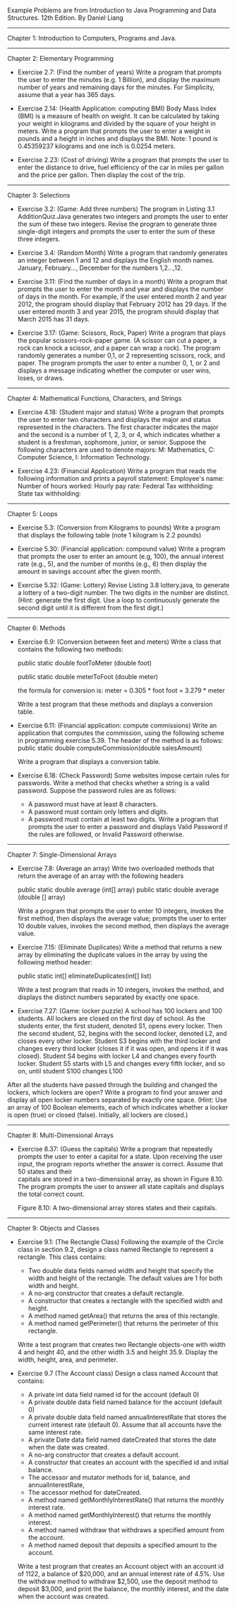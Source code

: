 Example Problems are from Introduction to Java Programming and Data Structures. 12th Edition.  By Daniel Liang

-------------------------------------------------------------------------------------------------------------------------------------------------------
Chapter 1: Introduction to Computers, Programs and Java.

-------------------------------------------------------------------------------------------------------------------------------------------------------

Chapter 2: Elementary Programming

  * Exercise 2.7:  (Find the number of years)  Write a program that prompts the user to enter the minutes (e.g. 1 Billion), and display the maximum number of years and remaining days for the minutes.  For Simplicity, assume that a year has 365 
    days.
  
  * Exercise 2.14:  (Health Application: computing BMI) Body Mass Index (BMI) is a measure of health on weight.  It can be calculated by taking your weight in kilograms and divided by the square of your height in meters.  Write a program that         prompts the user to enter a weight in pounds and a height in inches and displays the BMI.  Note: 1 pound is 0.45359237 kilograms and one inch is 0.0254 meters.
  
  * Exercise 2.23:  (Cost of driving) Write a program that prompts the user to enter the distance to drive, fuel efficiency of the car in miles per gallon and the price per gallon.  Then display the cost of the trip.
  
------------------------------------------------------------------------------------------------------------------------------------------------------
Chapter 3: Selections

  * Exercise 3.2:  (Game: Add three numbers)  The program in Listing 3.1 AdditionQuiz.Java generates two integers and prompts the user to enter the sum of these two integers.  Revise the program to generate three single-digit integers and prompts     the user to enter the sum of these three integers.

  * Exercise 3.4:  (Random Month) Write a program that randomly generates an integer between 1 and 12 and displays the English month names.  January, February..., December for the numbers 1,2...,12.

  * Exercise 3.11:  (Find the number of days in a month) Write a program that prompts the user to enter the month and year and displays the number of days in the month.  For example, if the user entered month 2 and year 2012, the program should       display that February 2012 has 29 days.  If the user entered month 3 and year 2015, the program should display that March 2015 has 31 days.

  * Exercise 3.17:  (Game: Scissors, Rock, Paper) Write a program that plays the popular scissors-rock-paper game.  (A scissor can cut a paper, a rock can knock a scissor, and a paper can wrap a rock).  The program randomly generates a number         0,1, or 2 representing scissors, rock, and paper.  The program prompts the user to enter a number 0, 1, or 2 and displays a message indicating whether the computer or user wins, loses, or draws.

------------------------------------------------------------------------------------------------------------------------------------------------------

Chapter 4:  Mathematical Functions, Characters, and Strings

  * Exercise 4.18:  (Student major and status)  Write a program that prompts the user to enter two characters and displays the major and status represented in the characters.  The first character indicates the major and the second is a number of 
    1, 2, 3, or 4, which indicates whether a student is a freshman, sophomore, junior, or senior.  Suppose the following characters are used to denote majors: M: Mathematics, C: Computer Science, I: Information Technology.

  * Exercise 4.23:  (Financial Application)  Write a program that reads the following information and prints a payroll statement:
            Employee's name:
            Number of hours worked:
            Hourly pay rate:
            Federal Tax withholding:
            State tax withholding:

------------------------------------------------------------------------------------------------------------------------------------------------------

Chapter 5:  Loops
  * Exercise 5.3: (Conversion from Kilograms to pounds)  Write a program that displays the following table (note 1 kilogram is 2.2 pounds)

  * Exercise 5.30:  (Financial application: compound value)  Write a program that prompts the user to enter an amount (e.g, 100), the annual interest rate (e.g., 5), and the number of months (e.g., 6) then display the amount in savings account        after the given month.

  * Exercise 5.32:  (Game: Lottery)  Revise Listing 3.8 lottery.java, to generate a lottery of a two-digit number.  The two digits in the number are distinct.  (Hint: generate the first digit.  Use a loop to continuously generate the second digit     until it is different from the first digit.)
  
------------------------------------------------------------------------------------------------------------------------------------------------------

Chapter 6: Methods

  * Exercise 6.9:  (Conversion between feet and meters)  Write a class that contains the following two methods:

      public static double footToMeter (double foot)

      public static double meterToFoot (double meter)

      the formula for conversion is:
        meter = 0.305 * foot
        foot = 3.279 * meter

    Write a test program that these methods and displays a conversion table.
  
  * Exercise 6.11:  (Financial application: compute commissions)  Write an application that computes the commission, using the following scheme in programming exercise 5.39.  The header of the method is as follows:
      public static double computeCommission(double salesAmount)

    Write a program that displays a conversion table.

  * Exercise 6.18:  (Check Password)  Some websites impose certain rules for passwords.  Write a method that checks whether a string is a valid password.  Suppose the password rules are as follows:
      * A password must have at least 8 characters.
      * A password must contain only letters and digits.
      * A password must contain at least two digits.
    Write a program that prompts the user to enter a password and displays Valid Password if the rules are followed, or Invalid Password otherwise.

------------------------------------------------------------------------------------------------------------------------------------------------------

Chapter 7:  Single-Dimensional Arrays
  * Exercise 7.8:  (Average an array)  Write two overloaded methods that return the average of an array with the following headers

      public static double average (int[] array)
      public static double average (double [] array)

    Write a program that prompts the user to enter 10 integers, invokes the first method, then displays the average value; prompts the user to enter 10 double values, invokes the second method, then displays the average value.
    
  * Exercise 7.15: (Eliminate Duplicates)  Write a method that returns a new array by eliminating the duplicate values in the array by using the following method header:

      public static int[] eliminateDuplicates(int[] list)

    Write a test program that reads in 10 integers, invokes the method, and displays the distinct numbers separated by exactly one space.

  * Exercise 7.27: (Game: locker puzzle) A school has 100 lockers and 100 students. All lockers are closed on the first day of school. As the students enter, the first student, denoted S1, opens every locker. Then the second student, S2, begins with the second locker, denoted L2, and closes every other locker.  Student S3 begins with the third locker and changes every third locker (closes it if it was open, and opens it if it was closed). Student S4 begins with locker L4 and changes every fourth locker. Student S5 starts with L5 and changes every fifth locker, and so on, until student S100 changes L100

After all the students have passed through the building and changed the lockers, which lockers are open? Write a program to find your answer and display all open locker numbers separated by exactly one space. (Hint: Use an array of 100 Boolean elements, each of which indicates whether a locker is open (true) or closed (false). Initially, all lockers are closed.)
            
------------------------------------------------------------------------------------------------------------------------------------------------------

Chapter 8: Multi-Dimensional Arrays
  * Exercise 8.37:  (Guess the capitals) Write a program that repeatedly prompts the user to enter a capital for a state.  Upon receiving the user input, the program reports whether the answer is correct.  Assume that 50 states and their         
    capitals are stored in a two-dimensional array, as shown in Figure 8.10.  The program prompts the user to answer all state capitals and displays the total correct count.

     Figure 8.10: A two-dimensional array stores states and their capitals.
------------------------------------------------------------------------------------------------------------------------------------------------------

Chapter 9: Objects and Classes
  * Exercise 9.1: (The Rectangle Class) Following the example of the Circle class in section 9.2, design a class named Rectangle to represent a rectangle.  This class contains:
      * Two double data fields named width and height that specify the width and height of the rectangle.  The default values are 1 for both width and height.
      * A no-arg constructor that creates a default rectangle.
      * A constructor that creates a rectangle with the specified width and height.
      * A method named getArea() that returns the area of this rectangle.
      * A method named getPerimeter() that returns the perimeter of this rectangle.

    Write a test program that creates two Rectangle objects-one with width 4 and height 40, and the other width 3.5 and height 35.9.  Display the width, height, area, and perimeter.

   * Exercise 9.7 (The Account class)  Design a class named Account that contains:
       * A private int data field named id for the account (default 0)
       * A private double data field named balance for the account (default 0)
       * A private double data field named annualInterestRate that stores the current interest rate (default 0).  Assume that all accounts have the same interest rate.
       * A private Date data field named dateCreated that stores the date when the date was created.
       * A no-arg constructor that creates a default account.
       * A constructor that creates an account with the specified id and initial balance.
       * The accessor and mutator methods for id, balance, and annualInterestRate,
       * The accessor method for dateCreated.
       * A method named getMonthlyInterestRate() that returns the monthly interest rate.
       * A method named getMonthlyInterest() that returns the monthly interest.
       * A method named withdraw that withdraws a specified amount from the account.
       * A method named deposit that deposits a specified amount to the account.
         
     Write a test program that creates an Account object with an account id of 1122, a balance of $20,000, and an annual interest rate of 4.5%.  Use the withdraw method to withdraw $2,500, use the deposit method to deposit $3,000, and print the       balance, the monthly interest, and the date when the account was created.
